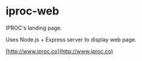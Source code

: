 # iproc-web

IPROC's landing page.

Uses Node.js + Express server to display web page.

[http://www.iproc.co](http://www.iproc.co)
